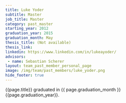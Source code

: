 ```yaml
---
title: Luke Yoder
subtitle: Master
job_title: Master
category: past_master
starting_year: 2012
graduation_year: 2015
graduation_month: May
thesis_title: (Not available)
thesis_link: 
linkedin: https://www.linkedin.com/in/lukeayoder/
advisors:
 - name: Sebastian Scherer
layout: team_past_member_personal_page
image: /img/team/past_members/luke_yoder.png
hide_footer: true
---
```


{{page.title}} graduated in {{ page.graduation_month }} {{page.graduation_year}}.

